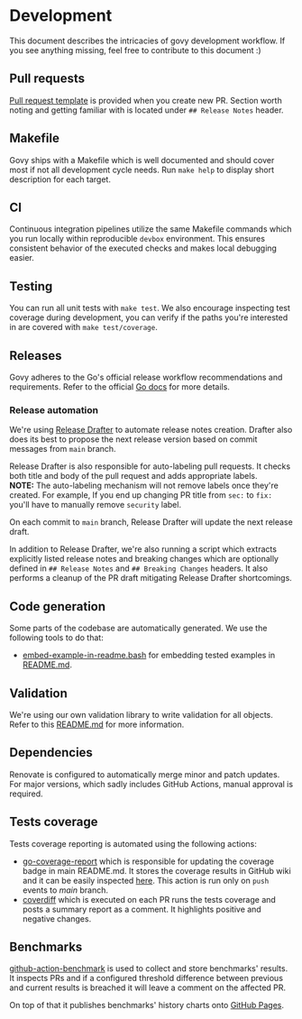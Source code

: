 # Development

This document describes the intricacies of govy development workflow.
If you see anything missing, feel free to contribute to this document :)

## Pull requests

[Pull request template](../.github/pull_request_template.md)
is provided when you create new PR.
Section worth noting and getting familiar with is located under
`## Release Notes` header.

## Makefile

Govy ships with a Makefile which is well documented and should cover most if
not all development cycle needs.
Run `make help` to display short description for each target.

## CI

Continuous integration pipelines utilize the same Makefile commands which
you run locally within reproducible `devbox` environment.
This ensures consistent behavior of the executed checks
and makes local debugging easier.

## Testing

You can run all unit tests with `make test`.
We also encourage inspecting test coverage during development, you can verify
if the paths you're interested in are covered with `make test/coverage`.

## Releases

Govy adheres to the Go's official release workflow recommendations and
requirements. Refer to the official
[Go docs](https://go.dev/doc/modules/release-workflow) for more details.

### Release automation

We're using [Release Drafter](https://github.com/release-drafter/release-drafter)
to automate release notes creation. Drafter also does its best to propose
the next release version based on commit messages from `main` branch.

Release Drafter is also responsible for auto-labeling pull requests.
It checks both title and body of the pull request and adds appropriate labels. \
**NOTE:** The auto-labeling mechanism will not remove labels once they're
created. For example, If you end up changing PR title from `sec:` to `fix:`
you'll have to manually remove `security` label.

On each commit to `main` branch, Release Drafter will update the next release
draft.

In addition to Release Drafter, we're also running a script which extracts
explicitly listed release notes and breaking changes which are optionally
defined in `## Release Notes` and `## Breaking Changes` headers.
It also performs a cleanup of the PR draft mitigating Release Drafter
shortcomings.

## Code generation

Some parts of the codebase are automatically generated.
We use the following tools to do that:

- [embed-example-in-readme.bash](../scripts/embed-example-in-readme.bash)
  for embedding tested examples in [README.md](../README.md).

## Validation

We're using our own validation library to write validation for all objects.
Refer to this [README.md](../internal/validation/README.md) for more information.

## Dependencies

Renovate is configured to automatically merge minor and patch updates.
For major versions, which sadly includes GitHub Actions, manual approval
is required.

## Tests coverage

Tests coverage reporting is automated using the following actions:
- [go-coverage-report](https://github.com/ncruces/go-coverage-report) which
  is responsible for updating the coverage badge in main README.md.
  It stores the coverage results in GitHub wiki and it can be easily inspected
  [here](https://raw.githack.com/wiki/nobl9/govy/coverage.html).
  This action is run only on `push` events to _main_ branch.
- [coverdiff](https://github.com/kskitek/coverdiff) which is executed on each
  PR runs the tests coverage and posts a summary report as a comment.
  It highlights positive and negative changes.

## Benchmarks

[github-action-benchmark](https://github.com/benchmark-action/github-action-benchmark)
is used to collect and store benchmarks' results.
It inspects PRs and if a configured threshold difference between previous
and current results is breached it will leave a comment on the affected PR.

On top of that it publishes benchmarks' history charts onto
[GitHub Pages](https://nobl9.github.io/govy/dev/bench).

